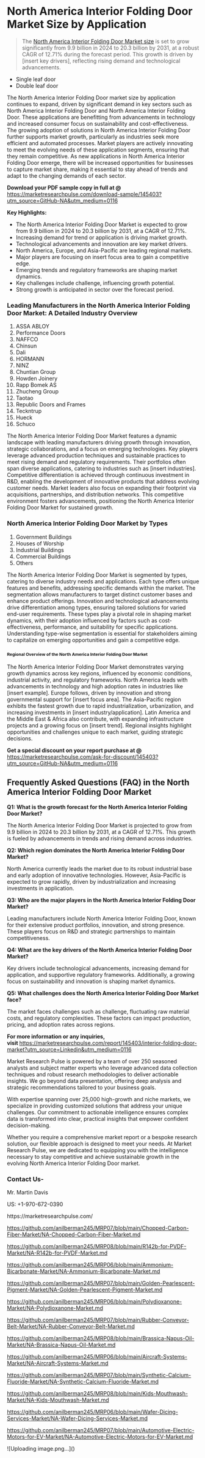<h1>North America Interior Folding Door Market&nbsp;Size by Application</h1><blockquote><p>The <a href="https://marketresearchpulse.com/download-sample/145403?utm_source=GitHub-NA&amp;utm_medium=0116">North America Interior Folding Door Market size</a> is set to grow significantly from 9.9 billion in 2024 to 20.3 billion by 2031, at a robust CAGR of 12.71% during the forecast period. This growth is driven by [insert key drivers], reflecting rising demand and technological advancements.</p></blockquote><ul><li>Single leaf door<li> Double leaf door</li></ul><p>The North America Interior Folding Door market size by application continues to expand, driven by significant demand in key sectors such as North America Interior Folding Door and North America Interior Folding Door. These applications are benefitting from advancements in technology and increased consumer focus on sustainability and cost-effectiveness. The growing adoption of solutions in North America Interior Folding Door further supports market growth, particularly as industries seek more efficient and automated processes. Market players are actively innovating to meet the evolving needs of these application segments, ensuring that they remain competitive. As new applications in North America Interior Folding Door emerge, there will be increased opportunities for businesses to capture market share, making it essential to stay ahead of trends and adapt to the changing demands of each sector.</p><p><strong>Download your PDF sample copy in full at @ </strong><a href="https://marketresearchpulse.com/download-sample/145403?utm_source=GitHub-NA&amp;utm_medium=0116">https://marketresearchpulse.com/download-sample/145403?utm_source=GitHub-NA&amp;utm_medium=0116</a></p><p><strong>Key Highlights: </strong></p><ul><li>The North America Interior Folding Door Market is expected to grow from 9.9 billion in 2024 to 20.3 billion by 2031, at a CAGR of 12.71%.</li><li>Increasing demand for trend or application is driving market growth.</li><li>Technological advancements and innovation are key market drivers.</li><li>North America, Europe, and Asia-Pacific are leading regional markets.</li><li>Major players are focusing on insert focus area to gain a competitive edge.</li><li>Emerging trends and regulatory frameworks are shaping market dynamics.</li><li>Key challenges include challenge, influencing growth potential.</li><li>Strong growth is anticipated in sector over the forecast period.</li></ul><h3>Leading Manufacturers in the North America Interior Folding Door Market: A Detailed Industry Overview</h3><ol><li>ASSA ABLOY</li><li>Performance Doors</li><li>NAFFCO</li><li>Chinsun</li><li>Dali</li><li>HORMANN</li><li>NINZ</li><li>Chuntian Group</li><li>Howden Joinery</li><li>Rapp Bomek AS</li><li>Zhucheng Group</li><li>Taotao</li><li>Republic Doors and Frames</li><li>Teckntrup</li><li>Hueck</li><li>Schuco</li></ol><div class="flex max-w-full flex-col flex-grow"><div class="min-h-8 text-message flex w-full flex-col items-end gap-2 whitespace-normal break-words [.text-message+&amp;]:mt-5" dir="auto" data-message-author-role="assistant" data-message-id="fd8432e4-4910-450d-b182-61b7bfb0a01f" data-message-model-slug="gpt-4o"><div class="flex w-full flex-col gap-1 empty:hidden first:pt-[3px]"><div class="markdown prose w-full break-words dark:prose-invert light"><p>The North America Interior Folding Door Market features a dynamic landscape with leading manufacturers driving growth through innovation, strategic collaborations, and a focus on emerging technologies. Key players leverage advanced production techniques and sustainable practices to meet rising demand and regulatory requirements. Their portfolios often span diverse applications, catering to industries such as [insert industries]. Competitive differentiation is achieved through continuous investment in R&amp;D, enabling the development of innovative products that address evolving customer needs. Market leaders also focus on expanding their footprint via acquisitions, partnerships, and distribution networks. This competitive environment fosters advancements, positioning the North America Interior Folding Door Market for sustained growth.</p></div></div></div></div><h3>North America Interior Folding Door Market by Types</h3><ol><li>Government Buildings<li> Houses of Worship<li> Industrial Buildings<li> Commercial Buildings<li> Others</li></ol><div class="flex max-w-full flex-col flex-grow"><div class="min-h-8 text-message flex w-full flex-col items-end gap-2 whitespace-normal break-words [.text-message+&amp;]:mt-5" dir="auto" data-message-author-role="assistant" data-message-id="084470be-0bb7-4664-bddf-5156b4f41249" data-message-model-slug="gpt-4o-mini"><div class="flex w-full flex-col gap-1 empty:hidden first:pt-[3px]"><div class="markdown prose w-full break-words dark:prose-invert light"><p>The North America Interior Folding Door Market is segmented by types, catering to diverse industry needs and applications. Each type offers unique features and benefits, addressing specific demands within the market. The segmentation allows manufacturers to target distinct customer bases and enhance product offerings. Innovation and technological advancements drive differentiation among types, ensuring tailored solutions for varied end-user requirements. These types play a pivotal role in shaping market dynamics, with their adoption influenced by factors such as cost-effectiveness, performance, and suitability for specific applications. Understanding type-wise segmentation is essential for stakeholders aiming to capitalize on emerging opportunities and gain a competitive edge.</p></div></div></div></div><h3><span style="font-size: 11px;">Regional Overview of the North America Interior Folding Door Market</span></h3><div class="flex max-w-full flex-col flex-grow"><div class="min-h-8 text-message flex w-full flex-col items-end gap-2 whitespace-normal break-words [.text-message+&amp;]:mt-5" dir="auto" data-message-author-role="assistant" data-message-id="e9038762-ce64-4e30-91c9-9bd413514231" data-message-model-slug="gpt-4o-mini"><div class="flex w-full flex-col gap-1 empty:hidden first:pt-[3px]"><div class="markdown prose w-full break-words dark:prose-invert light"><p>The North America Interior Folding Door Market demonstrates varying growth dynamics across key regions, influenced by economic conditions, industrial activity, and regulatory frameworks. North America leads with advancements in technology and high adoption rates in industries like [insert example]. Europe follows, driven by innovation and strong governmental support for [insert focus area]. The Asia-Pacific region exhibits the fastest growth due to rapid industrialization, urbanization, and increasing investments in [insert industry/application]. Latin America and the Middle East &amp; Africa also contribute, with expanding infrastructure projects and a growing focus on [insert trend]. Regional insights highlight opportunities and challenges unique to each market, guiding strategic decisions.</p></div></div></div></div><p><strong>Get a special discount on your report purchase at @ </strong><a href="https://marketresearchpulse.com/ask-for-discount/145403?utm_source=GitHub-NA&amp;utm_medium=0116">https://marketresearchpulse.com/ask-for-discount/145403?utm_source=GitHub-NA&amp;utm_medium=0116</a></p><h2>Frequently Asked Questions (FAQ) in the North America Interior Folding Door Market</h2><p><strong>Q1: What is the growth forecast for the North America Interior Folding Door Market?</strong></p><p>The North America Interior Folding Door Market is projected to grow from 9.9 billion in 2024 to 20.3 billion by 2031, at a CAGR of 12.71%. This growth is fueled by advancements in trends and rising demand across industries.</p><p><strong>Q2: Which region dominates the North America Interior Folding Door Market?</strong></p><p>North America currently leads the market due to its robust industrial base and early adoption of innovative technologies. However, Asia-Pacific is expected to grow rapidly, driven by industrialization and increasing investments in application.</p><p><strong>Q3: Who are the major players in the North America Interior Folding Door Market?</strong></p><p>Leading manufacturers include North America Interior Folding Door, known for their extensive product portfolios, innovation, and strong presence. These players focus on R&amp;D and strategic partnerships to maintain competitiveness.</p><p><strong>Q4: What are the key drivers of the North America Interior Folding Door Market?</strong></p><p>Key drivers include technological advancements, increasing demand for application, and supportive regulatory frameworks. Additionally, a growing focus on sustainability and innovation is shaping market dynamics.</p><p><strong>Q5: What challenges does the North America Interior Folding Door Market face?</strong></p><p>The market faces challenges such as challenge, fluctuating raw material costs, and regulatory complexities. These factors can impact production, pricing, and adoption rates across regions.</p><p><strong>For more information or any inquiries, visit&nbsp;</strong><a href="https://marketresearchpulse.com/report/145403/interior-folding-door-market?utm_source=Linkedin&utm_medium=0116">https://marketresearchpulse.com/report/145403/interior-folding-door-market?utm_source=Linkedin&utm_medium=0116</a></p><p>Market Research Pulse is powered by a team of over 250 seasoned analysts and subject matter experts who leverage advanced data collection techniques and robust research methodologies to deliver actionable insights. We go beyond data presentation, offering deep analysis and strategic recommendations tailored to your business goals.</p><p>With expertise spanning over 25,000 high-growth and niche markets, we specialize in providing customized solutions that address your unique challenges. Our commitment to actionable intelligence ensures complex data is transformed into clear, practical insights that empower confident decision-making.</p><p>Whether you require a comprehensive market report or a bespoke research solution, our flexible approach is designed to meet your needs. At Market Research Pulse, we are dedicated to equipping you with the intelligence necessary to stay competitive and achieve sustainable growth in the evolving North America Interior Folding Door market.</p><h3><strong>Contact Us-</strong></h3><p>Mr. Martin Davis</p><p>US: +1-970-672-0390</p><p>https://marketresearchpulse.com/</p><p><a href="https://github.com/anilberman245/MRP07/blob/main/Chopped-Carbon-Fiber-Market/NA-Chopped-Carbon-Fiber-Market.md">https://github.com/anilberman245/MRP07/blob/main/Chopped-Carbon-Fiber-Market/NA-Chopped-Carbon-Fiber-Market.md</a></p><p><a href="https://github.com/anilberman245/MRP08/blob/main/R142b-for-PVDF-Market/NA-R142b-for-PVDF-Market.md">https://github.com/anilberman245/MRP08/blob/main/R142b-for-PVDF-Market/NA-R142b-for-PVDF-Market.md</a></p><p><a href="https://github.com/anilberman245/MRP06/blob/main/Ammonium-Bicarbonate-Market/NA-Ammonium-Bicarbonate-Market.md">https://github.com/anilberman245/MRP06/blob/main/Ammonium-Bicarbonate-Market/NA-Ammonium-Bicarbonate-Market.md</a></p><p><a href="https://github.com/anilberman245/MRP07/blob/main/Golden-Pearlescent-Pigment-Market/NA-Golden-Pearlescent-Pigment-Market.md">https://github.com/anilberman245/MRP07/blob/main/Golden-Pearlescent-Pigment-Market/NA-Golden-Pearlescent-Pigment-Market.md</a></p><p><a href="https://github.com/anilberman245/MRP06/blob/main/Polydioxanone-Market/NA-Polydioxanone-Market.md">https://github.com/anilberman245/MRP06/blob/main/Polydioxanone-Market/NA-Polydioxanone-Market.md</a></p><p><a href="https://github.com/anilberman245/MRP07/blob/main/Rubber-Conveyor-Belt-Market/NA-Rubber-Conveyor-Belt-Market.md">https://github.com/anilberman245/MRP07/blob/main/Rubber-Conveyor-Belt-Market/NA-Rubber-Conveyor-Belt-Market.md</a></p><p><a href="https://github.com/anilberman245/MRP08/blob/main/Brassica-Napus-Oil-Market/NA-Brassica-Napus-Oil-Market.md">https://github.com/anilberman245/MRP08/blob/main/Brassica-Napus-Oil-Market/NA-Brassica-Napus-Oil-Market.md</a></p><p><a href="https://github.com/anilberman245/MRP06/blob/main/Aircraft-Systems-Market/NA-Aircraft-Systems-Market.md">https://github.com/anilberman245/MRP06/blob/main/Aircraft-Systems-Market/NA-Aircraft-Systems-Market.md</a></p><p><a href="https://github.com/anilberman245/MRP07/blob/main/Synthetic-Calcium-Fluoride-Market/NA-Synthetic-Calcium-Fluoride-Market.md">https://github.com/anilberman245/MRP07/blob/main/Synthetic-Calcium-Fluoride-Market/NA-Synthetic-Calcium-Fluoride-Market.md</a></p><p><a href="https://github.com/anilberman245/MRP08/blob/main/Kids-Mouthwash-Market/NA-Kids-Mouthwash-Market.md">https://github.com/anilberman245/MRP08/blob/main/Kids-Mouthwash-Market/NA-Kids-Mouthwash-Market.md</a></p><p><a href="https://github.com/anilberman245/MRP06/blob/main/Wafer-Dicing-Services-Market/NA-Wafer-Dicing-Services-Market.md">https://github.com/anilberman245/MRP06/blob/main/Wafer-Dicing-Services-Market/NA-Wafer-Dicing-Services-Market.md</a></p><p><a href="https://github.com/anilberman245/MRP07/blob/main/Automotive-Electric-Motors-for-EV-Market/NA-Automotive-Electric-Motors-for-EV-Market.md">https://github.com/anilberman245/MRP07/blob/main/Automotive-Electric-Motors-for-EV-Market/NA-Automotive-Electric-Motors-for-EV-Market.md</a></p>
![Uploading image.png…]()
